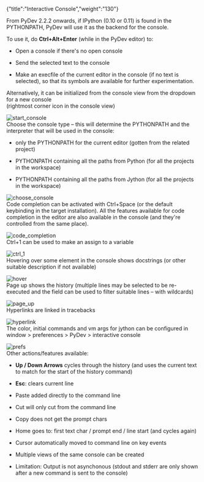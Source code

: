 {"title":"Interactive Console","weight":"130"} 

From PyDev 2.2.2 onwards, if IPython (0.10 or 0.11) is found in the PYTHONPATH, PyDev will use it as the backend for the console.

To use it, do **Ctrl+Alt+Enter** (while in the PyDev editor) to:

*   Open a console if there's no open console
    
*   Send the selected text to the console
    
*   Make an execfile of the current editor in the console (if no text is selected), so that its symbols are available for further experimentation.
    

Alternatively, it can be initialized from the console view from the dropdown for a new console  
(rightmost corner icon in the console view)

![start_console](/Images/appc/pydev.org/images/console/start_console.png)  
Choose the console type – this will determine the PYTHONPATH and the interpreter that will be used in the console:

*   only the PYTHONPATH for the current editor (gotten from the related project)
    
*   PYTHONPATH containing all the paths from Python (for all the projects in the workspace)
    
*   PYTHONPATH containing all the paths from Jython (for all the projects in the workspace)
    

![choose_console](/Images/appc/pydev.org/images/console/choose_console.png)  
Code completion can be activated with Ctrl+Space (or the default keybinding in the target installation). All the features available for code completion in the editor are also available in the console (and they're controlled from the same place).

![code_completion](/Images/appc/pydev.org/images/console/code_completion.png)  
Ctrl+1 can be used to make an assign to a variable

![ctrl_1](/Images/appc/pydev.org/images/console/ctrl_1.png)  
Hovering over some element in the console shows docstrings (or other suitable description if not available)

![hover](/Images/appc/pydev.org/images/console/hover.png)  
Page up shows the history (multiple lines may be selected to be re-executed and the field can be used to filter suitable lines – with wildcards)

![page_up](/Images/appc/pydev.org/images/console/page_up.png)  
Hyperlinks are linked in tracebacks

![hyperlink](/Images/appc/pydev.org/images/console/hyperlink.png)  
The color, initial commands and vm args for jython can be configured in window > preferences > PyDev > interactive console

![prefs](/Images/appc/pydev.org/images/console/prefs.png)  
Other actions/features available:

*   **Up / Down Arrows** cycles through the history (and uses the current text to match for the start of the history command)
    
*   **Esc**: clears current line
    
*   Paste added directly to the command line
    
*   Cut will only cut from the command line
    
*   Copy does not get the prompt chars
    
*   Home goes to: first text char / prompt end / line start (and cycles again)
    
*   Cursor automatically moved to command line on key events
    
*   Multiple views of the same console can be created
    
*   Limitation: Output is not asynchonous (stdout and stderr are only shown after a new command is sent to the console)